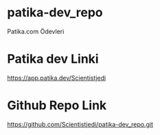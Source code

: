# patika-dev_repo
Patika.com Ödevleri

# Patika dev Linki
https://app.patika.dev/Scientistjedi
# Github Repo Link
https://github.com/Scientistjedi/patika-dev_repo.git
